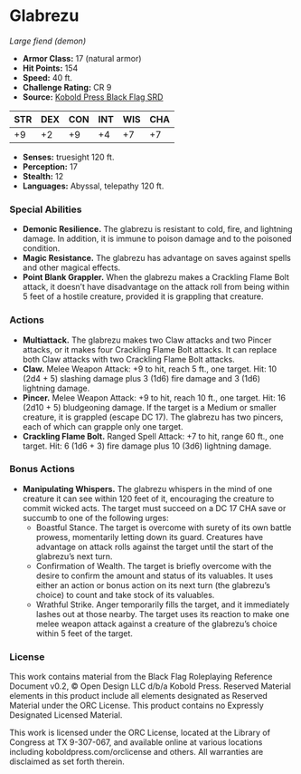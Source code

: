 # Glabrezu

*Large fiend (demon)*

- **Armor Class:** 17 (natural armor)
- **Hit Points:** 154
- **Speed:** 40 ft.
- **Challenge Rating:** CR 9
- **Source:** [Kobold Press Black Flag SRD](https://koboldpress.com/black-flag-roleplaying/)

| STR | DEX | CON | INT | WIS | CHA |
| --- | --- | --- | --- | --- | --- |
| +9 | +2 | +9 | +4 | +7 | +7 |

- **Senses:** truesight 120 ft.
- **Perception:** 17
- **Stealth:** 12
- **Languages:** Abyssal, telepathy 120 ft.

### Special Abilities

- **Demonic Resilience.** The glabrezu is resistant to cold, fire, and lightning damage. In addition, it is immune to poison damage and to the poisoned condition.
- **Magic Resistance.** The glabrezu has advantage on saves against spells and other magical effects.
- **Point Blank Grappler.** When the glabrezu makes a Crackling Flame Bolt attack, it doesn’t have disadvantage on the attack roll from being within 5 feet of a hostile creature, provided it is grappling that creature.

### Actions

- **Multiattack.** The glabrezu makes two Claw attacks and two Pincer attacks, or it makes four Crackling Flame Bolt attacks. It can replace both Claw attacks with two Crackling Flame Bolt attacks.
- **Claw.** Melee Weapon Attack: +9 to hit, reach 5 ft., one target. Hit: 10 (2d4 + 5) slashing damage plus 3 (1d6) fire damage and 3 (1d6) lightning damage.
- **Pincer.** Melee Weapon Attack: +9 to hit, reach 10 ft., one target. Hit: 16 (2d10 + 5) bludgeoning damage. If the target is a Medium or smaller creature, it is grappled (escape DC 17). The glabrezu has two pincers, each of which can grapple only one target.
- **Crackling Flame Bolt.** Ranged Spell Attack: +7 to hit, range 60 ft., one target. Hit: 6 (1d6 + 3) fire damage plus 10 (3d6) lightning damage.

### Bonus Actions

- **Manipulating Whispers.** The glabrezu whispers in the mind of one creature it can see within 120 feet of it, encouraging the creature to commit wicked acts. The target must succeed on a DC 17 CHA save or succumb to one of the following urges:
	- Boastful Stance. The target is overcome with surety of its own battle prowess, momentarily letting down its guard. Creatures have advantage on attack rolls against the target until the start of the glabrezu’s next turn.
	- Confirmation of Wealth. The target is briefly overcome with the desire to confirm the amount and status of its valuables. It uses either an action or bonus action on its next turn (the glabrezu’s choice) to count and take stock of its valuables.
	- Wrathful Strike. Anger temporarily fills the target, and it immediately lashes out at those nearby. The target uses its reaction to make one melee weapon attack against a creature of the glabrezu’s choice within 5 feet of the target.

### License

This work contains material from the Black Flag Roleplaying Reference Document v0.2, © Open Design LLC d/b/a Kobold Press. Reserved Material elements in this product include all elements designated as Reserved Material under the ORC License. This product contains no Expressly Designated Licensed Material.

This work is licensed under the ORC License, located at the Library of Congress at TX 9-307-067, and available online at various locations including koboldpress.com/orclicense and others. All warranties are disclaimed as set forth therein.

